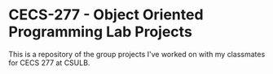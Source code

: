 # CECS-277 - Object Oriented Programming Lab Projects
This is a repository of the group projects I've worked on with my classmates for CECS 277 at CSULB.
